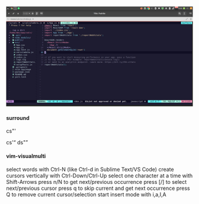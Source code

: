 ![Neovim](print.png)


#### surround
cs"'

cs'<q>
ds"

#### vim-visualmulti
select words with Ctrl-N (like Ctrl-d in Sublime Text/VS Code)
create cursors vertically with Ctrl-Down/Ctrl-Up
select one character at a time with Shift-Arrows
press n/N to get next/previous occurrence
press [/] to select next/previous cursor 
press q to skip current and get next occurrence
press Q to remove current cursor/selection
start insert mode with i,a,I,A
